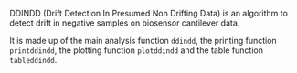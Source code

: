 DDINDD (Drift Detection In Presumed Non Drifting Data) is an algorithm to detect drift in negative samples on biosensor cantilever data. 

It is made up of the main analysis function `ddindd`, the printing function `printddindd`, the plotting function `plotddindd` and the table function `tableddindd`.